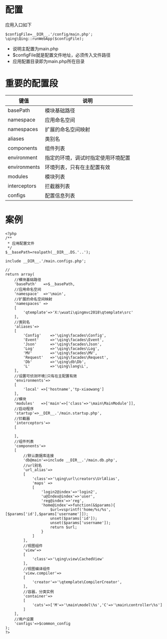 
# 配置

应用入口如下

```
$configFile=__DIR__.'/config/main.php';
\qing\Qing::runWebApp($configFile);
```

- 说明主配置为main.php
- $configFile就是配置文件地址，必须传入文件路径
- 应用配置目录即为main.php所在目录

# 重要的配置段


键值			| 说明
----------------|-------------
basePath 		| 模块基础路径
namespace 		| 应用命名空间
namespaces 		| 扩展的命名空间映射
aliases 		| 类别名
components 		| 组件列表
environment 	| 指定的环境，调试时指定使用环境配置
environments 	| 环境列表，只有在主配置有效
modules 		| 模块列表
interceptors 	| 拦截器列表
configs 		| 配置信息列表


# 案例
```
<?php
/**
 * 应用配置文件
 */
$__basePath=realpath(__DIR__.DS.'..');

include __DIR__.'/main.configs.php';

//
return array(
	//模块基础路径
	'basePath'	 =>$__basePath,
	//应用命名空间
	'namespace'  =>'\main',
	//扩展的命名空间映射
	'namespaces' =>
	[
		'qtemplate'=>'X:\wuati\qingmvc2018\qtemplate\src'
	],
	//类别名
	'aliases'=>
	[
		'Config'	=>'\qing\facades\Config',
		'Event'		=>'\qing\facades\Event',
		'Json'		=>'\qing\facades\Json',
		'Log'		=>'\qing\facades\Log',
		'MV'		=>'\qing\facades\MV',
		'Request'	=>'\qing\facades\Request',
		'Db'		=>'\qing\db\Db',
		'L'			=>'\qing\lang\L',
	],
	//设置可侦测环境|只有在主配置有效
	'environments'=>
	[
		'local' =>['hostname','tp-xiaowang']
	],
	//模块
	'modules'	=>['main'=>['class'=>'\main\MainModule']],
	//启动程序
	'startup'=>__DIR__.'/main.startup.php',
	//拦截器
	'interceptors'=>
	[
		
	],
	//组件列表
	'components'=>
	[
		//默认数据库连接
		'db@main'=>include __DIR__.'/main.db.php',
		//url别名
		'url_alias'=>
		[
			'class'=>'\qing\url\creators\UrlAlias',
			'maps' =>
			[
				'login2@index'=>'login2',
				'u@Index@index'=>'user',
				'reg@index'=>'reg',
				'home@index'=>function(&$params){
					$url=vsprintf('home/%s/%s',[$params['id'],$params['username']]);
					unset($params['id']);
					unset($params['username']);
					return $url;
				}
			]
		],
		//视图组件
		'view'=>
		[
			'class'=>'\qing\view\CachedView'
		],
		//视图编译组件
		'view.compiler'=>
		[
			'creator'=>'\qtemplate\CompilerCreator',
		],
		//容器，分类实例
		'container'=>
		[
			'cats'=>['M'=>'\main\model\%s','C'=>'\main\controller\%s']
		]
	],
	//用户设置
	'configs'=>$common_config
);
?>
```
